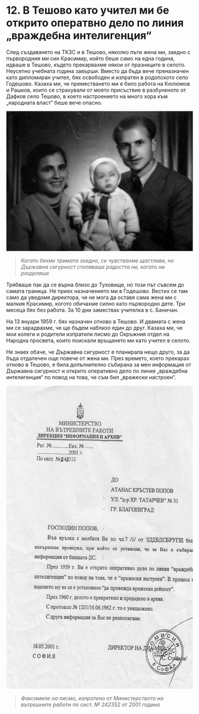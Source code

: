 # 12. В Тешово като учител ми бе открито оператвно дело по линия „враждебна интелигенция“

След създаването на ТКЗС и в Тешово, няколко пъти жена ми, заедно с първородния
ми син Красимир, който беше само на една година, идваше в Тешово, където
прекарвахме някои от празниците в селото. Неусетно учебната година завърши.
Вместо да бъда вече преназначен като дипломиран учител, бях освободен и изпратен
в родопското село Годешово. Казаха ми, че преместването ми е било работа на
Кюлюмов и Рашков, които се страхували от моето присъствие в разбуненото от
Дафков село Тешово, в което настроението на много хора към „народната власт“
беше вече опасно.

![](media/50811aef604574877b76bddb844113c0.png)

>   *Когато бяхме тримата заедно, се чувствахме щастливи, но Държавна сигурност
>   стопяваше радостта ни, когато ни разделяше*

Трябваше пак да се върна близо до Туховище, но този път съвсем до самата
граница. Не приех назначението ми в Годешово. Вестих се там само да уведомя
директора, че не мога да оставя сама жена ми с малкия Красимир, когото обичахме
силно като първородно дете. Три месеца бях без работа. За 10 дни замествах
учителка в с. Баничан.

На 13 януари 1959 г. бях назначен отново в Тешово. И двамата с жена ми се
зарадвахме, че ще бъдем наблизо един до друг. Казаха ми, че мои колеги и
родители изпратили писмо до Окръжния отдел на Народна просвета, които поискали
връщането ми като учител в селото.

Не знаех обаче, че Държавна сигурност е планирала нещо друго, за да бъда
отдалечен още повече от жена ми. През времето, което прекарах отново в Тешово, е
била допълнително събирана за мен информация от Държавна сигурност и открито
оперативно дело по линия „враждебна интелигенция“ по повод на това, че съм бил
„вражески настроен“.

![](media/d6f7ef0cbc6bef5331611cd63dfb99d5.png)

>   *Факсимиле на писмо, изпратено от Министерството на вътрешните работи по
>   сист. № 242352 от 2001 година*

